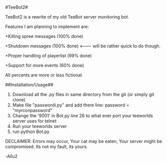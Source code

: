 #TeeBot2#

TeeBot2 is a rewrite of my old TeeBot server monitoring bot.

Features I am planning to implement are:

+Killing spree messages (100% done)

+Shutdown messages (100% done) <--- will be rather quick to do though.

+Proper handling of playerlist (99% done)

+Support for more events (60% done)


All percents are more or less fictional.

##Installation/Usage##

1. Download all the .py files in same directory from the git (or simply git clone)
2. Make file "passwordi.py" and add there line: password = "myrconpassword"
3. Change the '9001' in Bot.py line 26 to what ever port your teeworlds server uses for telnet
4. Run your teeworlds server
5. run python Bot.py

DECLAIMER: Errors may occur, Your cat may be eaten, Your server might be compromised. Its not my fault, its yours.


-Allu2
